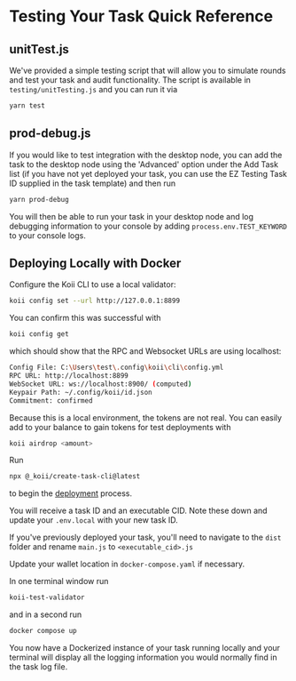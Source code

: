 # Testing Your Task Quick Reference

## unitTest.js

We've provided a simple testing script that will allow you to simulate rounds and test your task and audit functionality. The script is available in `testing/unitTesting.js` and you can run it via

```sh
yarn test
```

## prod-debug.js

If you would like to test integration with the desktop node, you can add the task to the desktop node using the 'Advanced' option under the Add Task list (if you have not yet deployed your task, you can use the EZ Testing Task ID supplied in the task template) and then run

```sh
yarn prod-debug
```

You will then be able to run your task in your desktop node and log debugging information to your console by adding `process.env.TEST_KEYWORD` to your console logs.

## Deploying Locally with Docker

Configure the Koii CLI to use a local validator:

```sh
koii config set --url http://127.0.0.1:8899
```

You can confirm this was successful with

```sh
koii config get
```

which should show that the RPC and Websocket URLs are using localhost:

```sh
Config File: C:\Users\test\.config\koii\cli\config.yml
RPC URL: http://localhost:8899
WebSocket URL: ws://localhost:8900/ (computed)
Keypair Path: ~/.config/koii/id.json
Commitment: confirmed
```

Because this is a local environment, the tokens are not real. You can easily add to your balance to gain tokens for test deployments with

```sh
koii airdrop <amount>
```

Run

```sh
npx @_koii/create-task-cli@latest
```

to begin the [deployment](./deployment.md) process.

You will receive a task ID and an executable CID. Note these down and update your `.env.local` with your new task ID.

If you've previously deployed your task, you'll need to navigate to the `dist` folder and rename `main.js` to `<executable_cid>.js`

Update your wallet location in `docker-compose.yaml` if necessary.

In one terminal window run

```sh
koii-test-validator
```

and in a second run

```sh
docker compose up
```

You now have a Dockerized instance of your task running locally and your terminal will display all the logging information you would normally find in the task log file.

